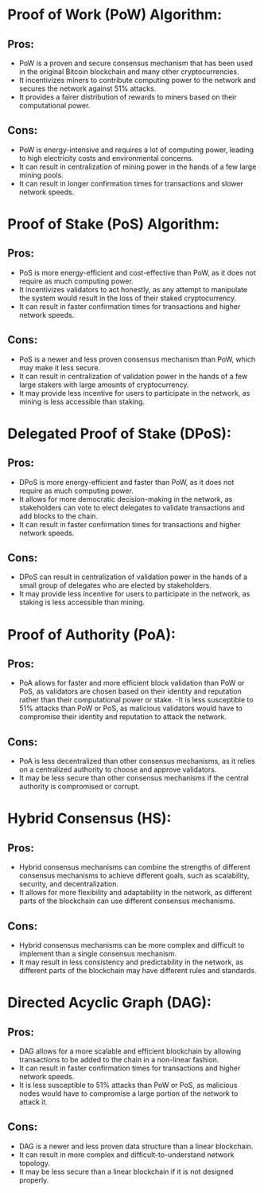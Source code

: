 # Proof of Work (PoW) Algorithm:
## Pros:
- PoW is a proven and secure consensus mechanism that has been used in the original Bitcoin blockchain and many other cryptocurrencies.
- It incentivizes miners to contribute computing power to the network and secures the network against 51% attacks.
- It provides a fairer distribution of rewards to miners based on their computational power.
## Cons:
- PoW is energy-intensive and requires a lot of computing power, leading to high electricity costs and environmental concerns.
- It can result in centralization of mining power in the hands of a few large mining pools.
- It can result in longer confirmation times for transactions and slower network speeds.

# Proof of Stake (PoS) Algorithm:
## Pros:
- PoS is more energy-efficient and cost-effective than PoW, as it does not require as much computing power.
- It incentivizes validators to act honestly, as any attempt to manipulate the system would result in the loss of their staked cryptocurrency.
- It can result in faster confirmation times for transactions and higher network speeds.
## Cons:
- PoS is a newer and less proven consensus mechanism than PoW, which may make it less secure.
- It can result in centralization of validation power in the hands of a few large stakers with large amounts of cryptocurrency.
- It may provide less incentive for users to participate in the network, as mining is less accessible than staking.

# Delegated Proof of Stake (DPoS):
## Pros:
- DPoS is more energy-efficient and faster than PoW, as it does not require as much computing power.
- It allows for more democratic decision-making in the network, as stakeholders can vote to elect delegates to validate transactions and add blocks to the chain.
- It can result in faster confirmation times for transactions and higher network speeds.
## Cons:
- DPoS can result in centralization of validation power in the hands of a small group of delegates who are elected by stakeholders.
- It may provide less incentive for users to participate in the network, as staking is less accessible than mining.

# Proof of Authority (PoA):
## Pros:
- PoA allows for faster and more efficient block validation than PoW or PoS, as validators are chosen based on their identity and reputation rather than their computational power or stake.
-It is less susceptible to 51% attacks than PoW or PoS, as malicious validators would have to compromise their identity and reputation to attack the network.
## Cons:
- PoA is less decentralized than other consensus mechanisms, as it relies on a centralized authority to choose and approve validators.
- It may be less secure than other consensus mechanisms if the central authority is compromised or corrupt.

# Hybrid Consensus (HS):
## Pros:
- Hybrid consensus mechanisms can combine the strengths of different consensus mechanisms to achieve different goals, such as scalability, security, and decentralization.
- It allows for more flexibility and adaptability in the network, as different parts of the blockchain can use different consensus mechanisms.
## Cons:
- Hybrid consensus mechanisms can be more complex and difficult to implement than a single consensus mechanism.
- It may result in less consistency and predictability in the network, as different parts of the blockchain may have different rules and standards.

# Directed Acyclic Graph (DAG):
## Pros:
- DAG allows for a more scalable and efficient blockchain by allowing transactions to be added to the chain in a non-linear fashion.
- It can result in faster confirmation times for transactions and higher network speeds.
- It is less susceptible to 51% attacks than PoW or PoS, as malicious nodes would have to compromise a large portion of the network to attack it.
## Cons:
- DAG is a newer and less proven data structure than a linear blockchain.
- It can result in more complex and difficult-to-understand network topology.
- It may be less secure than a linear blockchain if it is not designed properly.